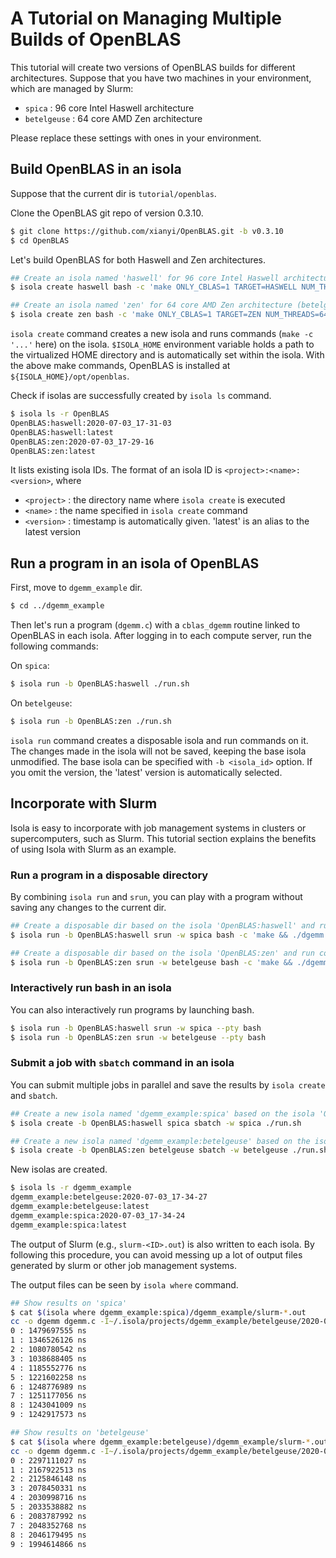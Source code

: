 # A Tutorial on Managing Multiple Builds of OpenBLAS

This tutorial will create two versions of OpenBLAS builds for different architectures.
Suppose that you have two machines in your environment, which are managed by Slurm:

- `spica` : 96 core Intel Haswell architecture
- `betelgeuse` : 64 core AMD Zen architecture

Please replace these settings with ones in your environment.

## Build OpenBLAS in an isola

Suppose that the current dir is `tutorial/openblas`.

Clone the OpenBLAS git repo of version 0.3.10.
```sh
$ git clone https://github.com/xianyi/OpenBLAS.git -b v0.3.10
$ cd OpenBLAS
```

Let's build OpenBLAS for both Haswell and Zen architectures.

```sh
## Create an isola named 'haswell' for 96 core Intel Haswell architecture (spica)
$ isola create haswell bash -c 'make ONLY_CBLAS=1 TARGET=HASWELL NUM_THREADS=96 && make install PREFIX=${ISOLA_HOME}/opt/openblas'

## Create an isola named 'zen' for 64 core AMD Zen architecture (betelgeuse)
$ isola create zen bash -c 'make ONLY_CBLAS=1 TARGET=ZEN NUM_THREADS=64 && make install PREFIX=${ISOLA_HOME}/opt/openblas'
```

`isola create` command creates a new isola and runs commands (`make -c '...'` here) on the isola.
`$ISOLA_HOME` environment variable holds a path to the virtualized HOME directory and is automatically set within the isola.
With the above make commands, OpenBLAS is installed at `${ISOLA_HOME}/opt/openblas`.

Check if isolas are successfully created by `isola ls` command.

```sh
$ isola ls -r OpenBLAS
OpenBLAS:haswell:2020-07-03_17-31-03
OpenBLAS:haswell:latest
OpenBLAS:zen:2020-07-03_17-29-16
OpenBLAS:zen:latest
```

It lists existing isola IDs.
The format of an isola ID is `<project>:<name>:<version>`, where
- `<project>` : the directory name where `isola create` is executed
- `<name>`    : the name specified in `isola create` command
- `<version>` : timestamp is automatically given. 'latest' is an alias to the latest version

## Run a program in an isola of OpenBLAS

First, move to `dgemm_example` dir.
```sh
$ cd ../dgemm_example
```

Then let's run a program (`dgemm.c`) with a `cblas_dgemm` routine linked to OpenBLAS in each isola.
After logging in to each compute server, run the following commands:

On `spica`:
```sh
$ isola run -b OpenBLAS:haswell ./run.sh
```

On `betelgeuse`:
```sh
$ isola run -b OpenBLAS:zen ./run.sh
```

`isola run` command creates a disposable isola and run commands on it.
The changes made in the isola will not be saved, keeping the base isola unmodified.
The base isola can be specified with `-b <isola_id>` option.
If you omit the version, the 'latest' version is automatically selected.

## Incorporate with Slurm

Isola is easy to incorporate with job management systems in clusters or supercomputers, such as Slurm.
This tutorial section explains the benefits of using Isola with Slurm as an example.

### Run a program in a disposable directory

By combining `isola run` and `srun`, you can play with a program without saving any changes to the current dir.

```sh
## Create a disposable dir based on the isola 'OpenBLAS:haswell' and run commands on 'spica'
$ isola run -b OpenBLAS:haswell srun -w spica bash -c 'make && ./dgemm'

## Create a disposable dir based on the isola 'OpenBLAS:zen' and run commands on 'betelgeuse'
$ isola run -b OpenBLAS:zen srun -w betelgeuse bash -c 'make && ./dgemm'
```

### Interactively run bash in an isola

You can also interactively run programs by launching bash.

```sh
$ isola run -b OpenBLAS:haswell srun -w spica --pty bash
$ isola run -b OpenBLAS:zen srun -w betelgeuse --pty bash
```

### Submit a job with `sbatch` command in an isola

You can submit multiple jobs in parallel and save the results by `isola create` and `sbatch`.

```sh
## Create a new isola named 'dgemm_example:spica' based on the isola 'OpenBLAS:haswell'
$ isola create -b OpenBLAS:haswell spica sbatch -w spica ./run.sh

## Create a new isola named 'dgemm_example:betelgeuse' based on the isola 'OpenBLAS:zen'
$ isola create -b OpenBLAS:zen betelgeuse sbatch -w betelgeuse ./run.sh
```

New isolas are created.

```sh
$ isola ls -r dgemm_example
dgemm_example:betelgeuse:2020-07-03_17-34-27
dgemm_example:betelgeuse:latest
dgemm_example:spica:2020-07-03_17-34-24
dgemm_example:spica:latest
```

The output of Slurm (e.g., `slurm-<ID>.out`) is also written to each isola.
By following this procedure, you can avoid messing up a lot of output files generated by slurm or other job management systems.

The output files can be seen by `isola where` command.

```sh
## Show results on 'spica'
$ cat $(isola where dgemm_example:spica)/dgemm_example/slurm-*.out
cc -o dgemm dgemm.c -I~/.isola/projects/dgemm_example/betelgeuse/2020-07-03_17-34-27/opt/openblas/include -L~/.isola/projects/dgemm_example/betelgeuse/2020-07-03_17-34-27/opt/openblas/lib -Wl,-R~/.isola/projects/dgemm_example/betelgeuse/2020-07-03_17-34-27/opt/openblas/lib -lopenblas
0 : 1479697555 ns
1 : 1346526126 ns
2 : 1080780542 ns
3 : 1038688405 ns
4 : 1185552776 ns
5 : 1221602258 ns
6 : 1248776989 ns
7 : 1251177056 ns
8 : 1243041009 ns
9 : 1242917573 ns

## Show results on 'betelgeuse'
$ cat $(isola where dgemm_example:betelgeuse)/dgemm_example/slurm-*.out
cc -o dgemm dgemm.c -I~/.isola/projects/dgemm_example/betelgeuse/2020-07-03_17-34-27/opt/openblas/include -L~/.isola/projects/dgemm_example/betelgeuse/2020-07-03_17-34-27/opt/openblas/lib -Wl,-R~/.isola/projects/dgemm_example/betelgeuse/2020-07-03_17-34-27/opt/openblas/lib -lopenblas
0 : 2297111027 ns
1 : 2167922513 ns
2 : 2125846148 ns
3 : 2078450331 ns
4 : 2030998716 ns
5 : 2033538882 ns
6 : 2083787992 ns
7 : 2048352768 ns
8 : 2046179495 ns
9 : 1994614866 ns
```

